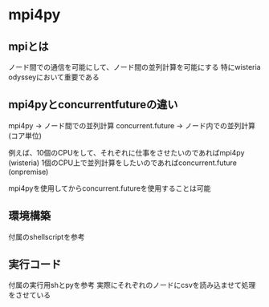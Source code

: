 # mpi4py
## mpiとは
ノード間での通信を可能にして、ノード間の並列計算を可能にする
特にwisteria odysseyにおいて重要である

## mpi4pyとconcurrentfutureの違い
mpi4py → ノード間での並列計算
concurrent.future → ノード内での並列計算(コア単位)

例えば、10個のCPUをして、それぞれに仕事をさせたいのであればmpi4py (wisteria)
1個のCPU上で並列計算をしたいのであればconcurrent.future (onpremise) 

mpi4pyを使用してからconcurrent.futureを使用することは可能

## 環境構築
付属のshellscriptを参考

## 実行コード
付属の実行用shとpyを参考
実際にそれぞれのノードにcsvを読み込ませて処理をさせている
